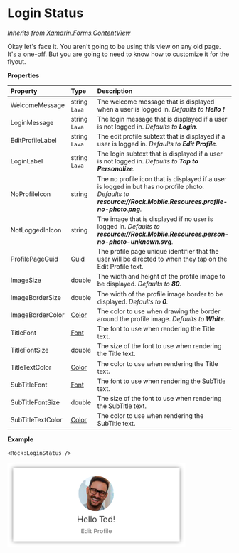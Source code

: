 # Login Status

_Inherits from_ [_Xamarin.Forms.ContentView_](https://docs.microsoft.com/en-us/dotnet/api/xamarin.forms.contentview)

Okay let's face it. You aren't going to be using this view on any old page. It's a one-off. But you are going to need to know how to customize it for the flyout.

**Properties**

| Property | Type | Description |
| :--- | :--- | :--- |
| WelcomeMessage | string `Lava` | The welcome message that is displayed when a user is logged in. _Defaults to **Hello !**_ |
| LoginMessage | string `Lava` | The login message that is displayed if a user is not logged in. _Defaults to **Login**._ |
| EditProfileLabel | string `Lava` | The edit profile subtext that is displayed if a user is logged in. _Defaults to **Edit Profile**._ |
| LoginLabel | string `Lava` | The login subtext that is displayed if a user is not logged in. _Defaults to **Tap to Personalize**._ |
| NoProfileIcon | string | The no profile icon that is displayed if a user is logged in but has no profile photo. _Defaults to **resource://Rock.Mobile.Resources.profile-no-photo.png**._ |
| NotLoggedInIcon | string | The image that is displayed if no user is logged in. _Defaults to **resource://Rock.Mobile.Resources.person-no-photo-unknown.svg**._ |
| ProfilePageGuid | Guid | The profile page unique identifier that the user will be directed to when they tap on the Edit Profile text. |
| ImageSize | double | The width and height of the profile image to be displayed. _Defaults to **80**._ |
| ImageBorderSize | double | The width of the profile image border to be displayed. _Defaults to **0**._ |
| ImageBorderColor | [Color](https://docs.microsoft.com/en-us/dotnet/api/xamarin.forms.color) | The color to use when drawing the border around the profile image. _Defaults to **White**._ |
| TitleFont | [Font](https://docs.microsoft.com/en-us/dotnet/api/xamarin.forms.font) | The font to use when rendering the Title text. |
| TitleFontSize | double | The size of the font to use when rendering the Title text. |
| TitleTextColor | [Color](https://docs.microsoft.com/en-us/dotnet/api/xamarin.forms.color) | The color to use when rendering the Title text. |
| SubTitleFont | [Font](https://docs.microsoft.com/en-us/dotnet/api/xamarin.forms.font) | The font to use when rendering the SubTitle text. |
| SubTitleFontSize | double | The size of the font to use when rendering the SubTitle text. |
| SubTitleTextColor | [Color](https://docs.microsoft.com/en-us/dotnet/api/xamarin.forms.color) | The color to use when rendering the SubTitle text. |

**Example**

```text
<Rock:LoginStatus />
```

![](../../.gitbook/assets/loginstatus-1.png)

